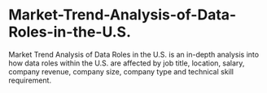 # Market-Trend-Analysis-of-Data-Roles-in-the-U.S.
Market Trend Analysis of Data Roles in the U.S. is an in-depth analysis into how data roles within the U.S. are affected by job title, location, salary, company revenue, company size, company type and technical skill requirement.
